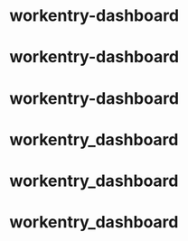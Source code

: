 # workentry-dashboard
# workentry-dashboard
# workentry-dashboard
# workentry_dashboard
# workentry_dashboard
# workentry_dashboard
